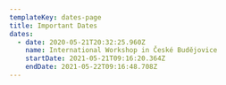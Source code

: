 ```yaml
---
templateKey: dates-page
title: Important Dates
dates:
  - date: 2020-05-21T20:32:25.960Z
    name: International Workshop in České Budějovice
    startDate: 2021-05-21T09:16:20.364Z
    endDate: 2021-05-22T09:16:48.708Z
---
```

